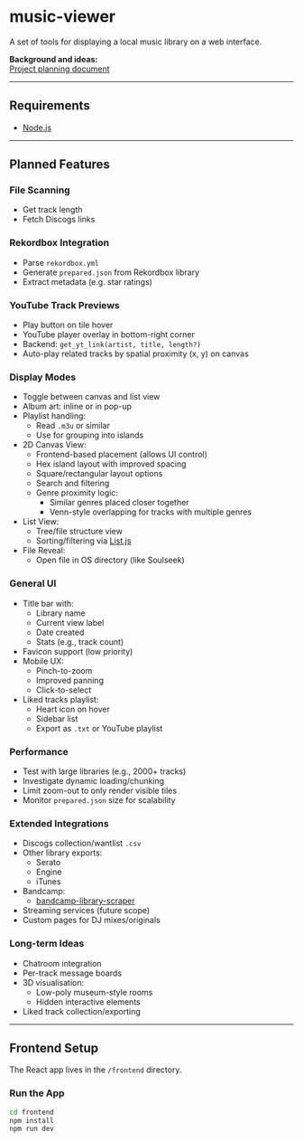 # music-viewer

A set of tools for displaying a local music library on a web interface.

**Background and ideas:**  
[Project planning document](https://docs.google.com/document/d/1xcNdlIfbqIN5MVHyVnceiRLx-8G4bPj5zbAf5KZB12s/edit?usp=sharing)

---

## Requirements

- [Node.js](https://nodejs.org/en/download)

---

## Planned Features

### File Scanning

- Get track length
- Fetch Discogs links

### Rekordbox Integration

- Parse `rekordbox.yml`
- Generate `prepared.json` from Rekordbox library
- Extract metadata (e.g. star ratings)

### YouTube Track Previews

- Play button on tile hover
- YouTube player overlay in bottom-right corner
- Backend: `get_yt_link(artist, title, length?)`
- Auto-play related tracks by spatial proximity (x, y) on canvas

### Display Modes

- Toggle between canvas and list view
- Album art: inline or in pop-up
- Playlist handling:
  - Read `.m3u` or similar
  - Use for grouping into islands
- 2D Canvas View:
  - Frontend-based placement (allows UI control)
  - Hex island layout with improved spacing
  - Square/rectangular layout options
  - Search and filtering
  - Genre proximity logic:
    - Similar genres placed closer together
    - Venn-style overlapping for tracks with multiple genres
- List View:
  - Tree/file structure view
  - Sorting/filtering via [List.js](https://listjs.com)
- File Reveal:
  - Open file in OS directory (like Soulseek)

### General UI

- Title bar with:
  - Library name
  - Current view label
  - Date created
  - Stats (e.g., track count)
- Favicon support (low priority)
- Mobile UX:
  - Pinch-to-zoom
  - Improved panning
  - Click-to-select
- Liked tracks playlist:
  - Heart icon on hover
  - Sidebar list
  - Export as `.txt` or YouTube playlist

### Performance

- Test with large libraries (e.g., 2000+ tracks)
- Investigate dynamic loading/chunking
- Limit zoom-out to only render visible tiles
- Monitor `prepared.json` size for scalability

### Extended Integrations

- Discogs collection/wantlist `.csv`
- Other library exports:
  - Serato
  - Engine
  - iTunes
- Bandcamp:
  - [bandcamp-library-scraper](https://github.com/dbeley/bandcamp-library-scraper)
- Streaming services (future scope)
- Custom pages for DJ mixes/originals

### Long-term Ideas

- Chatroom integration
- Per-track message boards
- 3D visualisation:
  - Low-poly museum-style rooms
  - Hidden interactive elements
- Liked track collection/exporting

---

## Frontend Setup

The React app lives in the `/frontend` directory.

### Run the App

```bash
cd frontend
npm install
npm run dev
